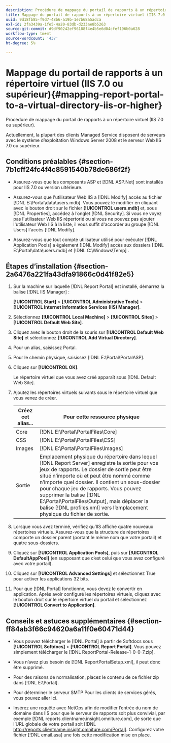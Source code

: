 ```yaml
---
description: Procédure de mappage du portail de rapports à un répertoire virtuel (IIS 7.0 ou supérieur).
title: Mappage du portail de rapports à un répertoire virtuel (IIS 7.0 ou supérieur)
uuid: 9d18fb85-f9d7-48b6-a19b-1e7b68a5adca
exl-id: 2fa3439a-1fe5-4a20-83db-d233ae8b5263
source-git-commit: d9df90242ef96188f4e4b5e6d04cfef196b0a628
workflow-type: tm+mt
source-wordcount: '437'
ht-degree: 5%

---
```


# Mappage du portail de rapports à un répertoire virtuel (IIS 7.0 ou supérieur){#mapping-report-portal-to-a-virtual-directory-iis-or-higher}

Procédure de mappage du portail de rapports à un répertoire virtuel (IIS 7.0 ou supérieur).

Actuellement, la plupart des clients Managed Service disposent de serveurs avec le système d’exploitation Windows Server 2008 et le serveur Web IIS 7.0 ou supérieur.

## Conditions préalables {#section-7b1cff24fc4f4c8591540b78de686f2f}

* Assurez-vous que les composants ASP et [!DNL ASP.Net] sont installés pour IIS 7.0 ou version ultérieure.
* Assurez-vous que l&#39;utilisateur Web IIS a [!DNL Modify] accès au fichier [!DNL E:\Portal\data\users.mdb]. Vous pouvez le modifier en cliquant avec le bouton droit sur le fichier **[!UICONTROL users.mdb]** et, sous [!DNL Properties], accédez à l’onglet [!DNL Security]. Si vous ne voyez pas l&#39;utilisateur Web IIS répertorié ou si vous ne pouvez pas ajouter l&#39;utilisateur Web IIS à la liste, il vous suffit d&#39;accorder au groupe [!DNL Users] l&#39;accès [!DNL Modify].

* Assurez-vous que tout compte utilisateur utilisé pour exécuter [!DNL Application Pools] a également [!DNL Modify] accès aux dossiers [!DNL E:\Portal\data\users.mdb] et  [!DNL C:\Windows\Temp\] .

## Étapes d’installation {#section-2a6476a221fa43dfa91866c0d41f82e5}

1. Sur la machine sur laquelle [!DNL Report Portal] est installé, démarrez la balise [!DNL IIS Manager] :

   **[!UICONTROL Start]** > **[!UICONTROL Administrative Tools]** > **[!UICONTROL Internet Information Services (IIS) Manager]**.

1. Sélectionnez **[!UICONTROL Local Machine]** > **[!UICONTROL Sites]** > **[!UICONTROL Default Web Site]**.

1. Cliquez avec le bouton droit de la souris sur **[!UICONTROL Default Web Site]** et sélectionnez **[!UICONTROL Add Virtual Directory]**.

1. Pour un alias, saisissez Portal.
1. Pour le chemin physique, saisissez [!DNL E:\Portal\PortalASP].
1. Cliquez sur **[!UICONTROL OK]**.

   Le répertoire virtuel que vous avez créé apparaît sous [!DNL Default Web Site].

1. Ajoutez les répertoires virtuels suivants sous le répertoire virtuel que vous venez de créer.

   | Créez cet alias... | Pour cette ressource physique |
   |---|---|
   | Core | [!DNL E:\Portal\PortalFiles\Core] |
   | CSS | [!DNL E:\Portal\PortalFiles\CSS] |
   | Images | [!DNL E:\Portal\PortalFiles\Images] |
   | Sortie | Emplacement physique du répertoire dans lequel [!DNL Report Server] enregistre la sortie pour vos jeux de rapports. Le dossier de sortie peut être situé n’importe où et peut être nommé comme n’importe quel dossier. Il contient un sous-dossier pour chaque jeu de rapports. Vous pouvez supprimer la balise [!DNL E:\Portal\PortalFiles\Output], mais déplacer la balise [!DNL profiles.xml] vers l’emplacement physique du fichier de sortie. |

1. Lorsque vous avez terminé, vérifiez qu’IIS affiche quatre nouveaux répertoires virtuels. Assurez-vous que la structure de répertoires comporte un dossier parent (portant le même nom que votre portail) et quatre sous-dossiers.
1. Cliquez sur **[!UICONTROL Application Pools]**, puis sur **[!UICONTROL DefaultAppPool]** (en supposant que c’est celui que vous avez configuré avec votre portail).

1. Cliquez sur **[!UICONTROL Advanced Settings]** et sélectionnez True pour activer les applications 32 bits.
1. Pour que [!DNL Portal] fonctionne, vous devez le convertir en application. Après avoir configuré les répertoires virtuels, cliquez avec le bouton droit sur le répertoire virtuel du portail et sélectionnez **[!UICONTROL Convert to Application]**.

## Conseils et astuces supplémentaires {#section-ff84ab3f66c94620a6a11f0e60471d44}

* Vous pouvez télécharger le [!DNL Portal] à partir de Softdocs sous **[!UICONTROL Softdocs]** > **[!UICONTROL Report Portal]**. Vous pouvez simplement télécharger le [!DNL ReportPortal-Release-1-0-0-7.zip].

* Vous n’avez plus besoin de [!DNL ReportPortalSetup.xml], il peut donc être supprimé.
* Pour des raisons de normalisation, placez le contenu de ce fichier zip dans [!DNL E:\Portal].
* Pour déterminer le serveur SMTP Pour les clients de services gérés, vous pouvez aller ici.
* Insérez une requête avec NetOps afin de modifier l’entrée du nom de domaine dans IIS pour que le serveur de rapports soit plus convivial, par exemple [!DNL reports.clientname.insight.omniture.com], de sorte que l’URL globale de votre portail soit [!DNL http://reports.clientname.insight.omniture.com/Portal]. Configurez votre fichier [!DNL email.asa] une fois cette modification mise en place.
